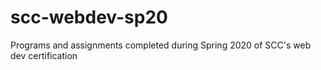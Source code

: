 # scc-webdev-sp20
Programs and assignments completed during Spring 2020 of SCC's web dev certification
